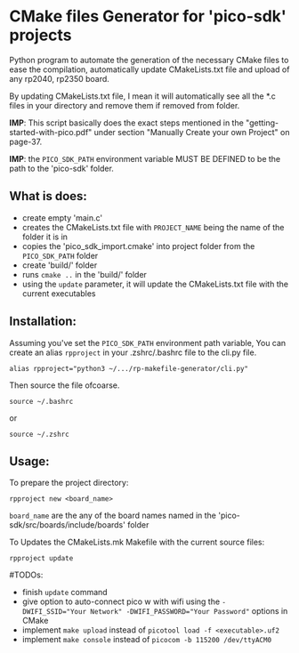 # CMake files Generator for 'pico-sdk' projects

Python program to automate the generation of the necessary CMake files to ease the compilation, automatically update CMakeLists.txt file and upload of any rp2040, rp2350 board.

By updating CMakeLists.txt file, I mean it will automatically see all the *.c files in your directory and remove them if removed from folder.

**IMP**: This script basically does the exact steps mentioned in the "getting-started-with-pico.pdf" under section "Manually Create your own Project" on page-37.

**IMP**: the `PICO_SDK_PATH` environment variable MUST BE DEFINED to be the path to the 'pico-sdk' folder.

## What is does:
  - create empty 'main.c'
  - creates the CMakeLists.txt file with `PROJECT_NAME` being the name of the folder it is in
  - copies the 'pico_sdk_import.cmake' into project folder from the `PICO_SDK_PATH` folder
  - create 'build/' folder
  - runs `cmake ..` in the 'build/' folder
  - using the `update` parameter, it will update the CMakeLists.txt file with the current executables


## Installation:

Assuming you've set the `PICO_SDK_PATH` environment path variable, You can create an alias `rpproject` in your .zshrc/.bashrc file to the cli.py file.

    alias rpproject="python3 ~/.../rp-makefile-generator/cli.py"

Then source the file ofcoarse.

    source ~/.bashrc

or 

    source ~/.zshrc

## Usage: 

To prepare the project directory:

    rpproject new <board_name>

`board_name` are the any of the board names named in the 'pico-sdk/src/boards/include/boards' folder

To Updates the CMakeLists.mk Makefile with the current source files:

    rpproject update 

#TODOs:
  - finish `update` command
  - give option to auto-connect pico w with wifi using the `-DWIFI_SSID="Your Network"
-DWIFI_PASSWORD="Your Password"` options in CMake
  - implement `make upload` instead of `picotool load -f <executable>.uf2`
  - implement `make console` instead of `picocom -b 115200 /dev/ttyACM0`


